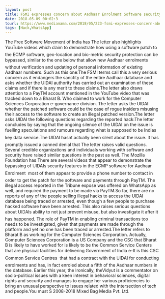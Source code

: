 ```yaml
---
layout: post
title: FSMI expresses concern about Aadhaar Enrolment Software security
date: 2018-05-09 00:02:3
tourl: https://www.medianama.com/2018/05/223-fsmi-expresses-concern-about-aadhaar-enrolment-software-security/
tags: [Hack,WhatsApp]
---
```

The Free Software Movement of India has The letter also highlights YouTube videos which claim to demonstrate how using a software patch to the ECMP software, geo-location and bio-metric security protection can be bypassed, similar to the one below that allow new Aadhaar enrolments without verification and updating of personal information of existing Aadhaar numbers. Such as this one:The FSMI terms call this a very serious concern as it endangers the sanctity of the entire Aadhaar database and asks whether the UIDAI authority has carried out an examination of these claims and if there is any merit to these claims.The letter also draws attention to a PayTM account mentioned in the YouTube video that was tracked down to a Bharat B. Who claimed to work for the Computer Sciences Corporation e-governance division. The letter asks the UIDAI whether the patched software could be the case of rogue insiders misusing their access to the software to create an illegal patched version.The letter asks UIDAI the following questions regarding the reported hack:The letter concludes by saying that the ongoing silence of the UIDAI on the issue is fuelling speculations and rumours regarding what is supposed to be Indias key data service.The UIDAI hasnt actually been silent about the issue. It has promptly issued a canned denial that The letter raises valid questions. Several credible organizations and individuals working with software and security have raised similar questions in the past as well. The Mozilla Foundation has There are several videos that appear to demonstrate the bypassing of UIDAIs security features in the ECMP software for Aadhaar Enrolment  most of them appear to provide a phone number to contact in order to get the patch for the software and payments through PayTM. The illegal access reported in the Tribune expose was offered on WhatsApp as well, and required the payment to be made via PayTM.So far, there are no reports of any of the people selling illegal hacks to access the UIDAI database being traced or arrested, even though a few people to purchase hacked software have been arrested. This also raises serious questions about UIDAIs ability to not just prevent misuse, but also investigate it after it has happened. The role of PayTM in enabling criminal transactions too needs to be investigated, given that payments are made through the platform and yet no one has been traced or arrested.The letter refers to Bharat B as working for the Computer Sciences Corporation. Actually, Computer Sciences Corporation is a US Company and the CSC that Bharat B is likely to have worked for is likely to be the Common Service Centers that are physical facilities for delivering Government of India e-It is this CSC  Common Service Centres  that had a contract with the UIDAI for conducting enrolments and has, in fact enroled about a fifth of the Aadhaar numbers in the database. Earlier this year, the Ironically, theVidyut is a commentator on socio-political issues with a keen interest in behavioral sciences, digital rights and security and manages to engage her various proficiencies to bring an unusual perspective to issues related with the intersection of tech and people.You must Š 2008-2018 Mixed Bag Media Pvt. Ltd.